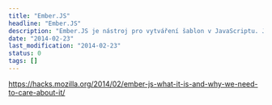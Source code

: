 ```yaml
---
title: "Ember.JS"
headline: "Ember.JS"
description: "Ember.JS je nástroj pro vytváření šablon v JavaScriptu. Jak se používá?"
date: "2014-02-23"
last_modification: "2014-02-23"
status: 0
tags: []
---
```


https://hacks.mozilla.org/2014/02/ember-js-what-it-is-and-why-we-need-to-care-about-it/